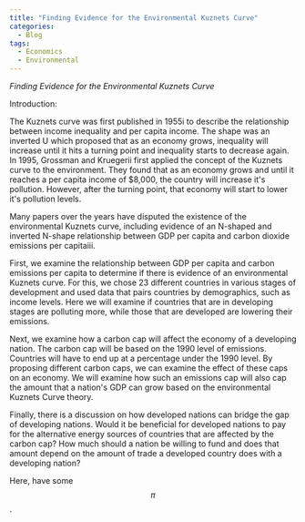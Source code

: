 ```yaml
---
title: "Finding Evidence for the Environmental Kuznets Curve"
categories:
  - Blog
tags:
  - Economics
  - Environmental
---
```


*Finding Evidence for the Environmental Kuznets Curve*

Introduction:

The Kuznets curve was first published in 1955i to describe the relationship between income inequality and per capita income. The shape was an inverted U which proposed that as an economy grows, inequality will increase until it hits a turning point and inequality starts to decrease again. In 1995, Grossman and Kruegerii first applied the concept of the Kuznets curve to the environment. They found that as an economy grows and until it reaches a per capita income of $8,000, the country will increase it's pollution. However, after the turning point, that economy will start to lower it's pollution levels. 

Many papers over the years have disputed the existence of the environmental Kuznets curve, including evidence of an N-shaped and inverted N-shape relationship between GDP per capita and carbon dioxide emissions per capitaiii.

First, we examine the relationship between GDP per capita and carbon emissions per capita to determine if there is evidence of an environmental Kuznets curve. For this, we chose 23 different countries in various stages of development and used data that pairs countries by demographics, such as income levels. Here we will examine if countries that are in developing stages are polluting more, while those that are developed are lowering their emissions. 

Next, we examine how a carbon cap will affect the economy of a developing nation. The carbon cap will be based on the 1990 level of emissions. Countries will have to end up at a percentage under the 1990 level. By proposing different carbon caps, we can examine the effect of these caps on an economy. We will examine how such an emissions cap will also cap the amount that a nation's GDP can grow based on the environmental Kuznets Curve theory. 

Finally, there is a discussion on how developed nations can bridge the gap of developing nations. Would it be beneficial for developed nations to pay for the alternative energy sources of countries that are affected by the carbon cap? How much should a nation be willing to fund and does that amount depend on the amount of trade a developed country does with a developing nation?


Here, have some $$\pi$$.